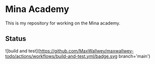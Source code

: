 # Mina Academy

This is my repository for working on the Mina academy.

## Status
![build and test](https://github.com/MaxWallwey/maxwallwey-todo/actions/workflows/build-and-test.yml/badge.svg branch='main')
